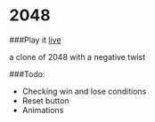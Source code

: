 2048
=====

###Play it [live](http://shawndromat.github.io/2048/)

a clone of 2048 with a negative twist

###Todo:

* Checking win and lose conditions
* Reset button
* Animations
